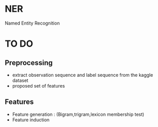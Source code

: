 # NER
Named Entity Recognition

# TO DO

## Preprocessing

* extract observation sequence and label sequence from the kaggle dataset
* proposed set of features

## Features

* Feature generation : (Bigram,trigram,lexicon membership test)
* Feature induction 




